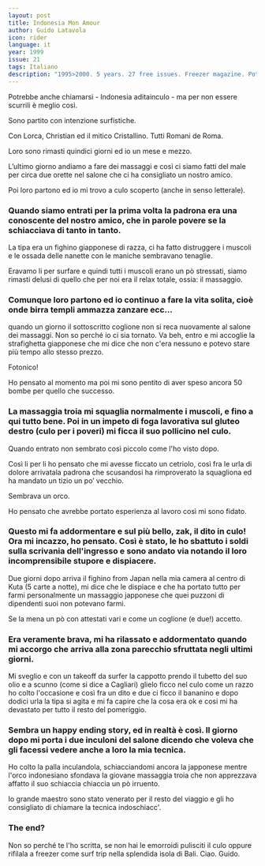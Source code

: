 ```yaml
---
layout: post
title: Indonesia Mon Amour
author: Guido Latavola
icon: rider
language: it
year: 1999
issue: 21
tags: Italiano
description: "1995>2000. 5 years. 27 free issues. Freezer magazine. Potrebbe anche chiamarsi - Indonesia aditainculo - ma per non essere scurrili è meglio così.  "
---
```


Potrebbe anche chiamarsi - Indonesia aditainculo - ma per non essere scurrili è meglio così.

Sono partito con intenzione surfistiche.

Con Lorca, Christian ed il mitico Cristallino. Tutti Romani de Roma.

Loro sono rimasti quindici giorni ed io un mese e mezzo.

L’ultimo giorno andiamo a fare dei massaggi e così ci siamo fatti del male per circa due orette nel salone che ci ha consigliato un nostro amico.

Poi loro partono ed io mi trovo a culo scoperto (anche in senso letterale).

### Quando siamo entrati per la prima volta la padrona era una conoscente del nostro amico, che in parole povere se la schiacciava di tanto in tanto.  

La tipa era un fighino giapponese di razza, ci ha fatto distruggere i muscoli e le ossada delle nanette con le maniche sembravano tenaglie.

Eravamo li per surfare e quindi tutti i muscoli erano un pò stressati, siamo rimasti delusi di quello che per noi era il relax totale, ossia: il massaggio.

### Comunque loro partono ed io continuo a fare la vita solita, cioè onde birra templi ammazza zanzare ecc...
quando un giorno il sottoscritto coglione non si reca nuovamente al salone dei massaggi.
Non so perché io ci sia tornato.
Va beh, entro e mi accoglie la strafighetta giapponese che mi dice che non c'era nessuno e potevo stare più tempo allo stesso prezzo.

Fotonico!

Ho pensato al momento ma poi mi sono pentito di aver speso ancora 50 bombe per quello che successo.

### La massaggia troia mi squaglia normalmente i muscoli, e fino a qui tutto bene. Poi in un impeto di foga lavorativa sul gluteo destro (culo per i poveri) mi ficca il suo pollicino nel culo.

Quando entrato non sembrato così piccolo come l'ho visto dopo.

Così li per li ho pensato che mi avesse ficcato un cetriolo, così fra le urla di dolore arrivatala padrona che scusandosi ha rimproverato la squagliona ed ha mandato un tizio un po’ vecchio.

Sembrava un orco.

Ho pensato che avrebbe portato esperienza al lavoro così mi sono fidato.

### Questo mi fa addormentare e sul più bello, zak, il dito in culo! Ora mi incazzo, ho pensato. Così è stato, le ho sbattuto i soldi sulla scrivania dell'ingresso e sono andato via notando il loro incomprensibile stupore e dispiacere.

Due giorni dopo arriva il fighino from Japan nella mia camera al centro di Kuta (5 carte a notte), mi dice che le dispiace e che ha portato tutto per farmi personalmente un massaggio japponese che quei puzzoni di dipendenti suoi non potevano farmi.

Se la mena un pò con attestati vari e come un coglione (e due!) accetto.

### Era veramente brava, mi ha rilassato e addormentato quando mi accorgo che arriva alla zona parecchio sfruttata negli ultimi giorni.

Mi sveglio e con un takeoff da surfer la cappotto prendo il tubetto del suo olio e a scunno (come si dice a Cagliari) glielo ficco nel culo come un razzo ho colto l'occasione e così fra un dito e due ci ficco il bananino e dopo dodici urla la tipa si agita e mi fa capire che la cosa era ok e cosi mi ha devastato per tutto il resto del pomeriggio.

### Sembra un happy ending story, ed in realtà è così. Il giorno dopo mi porta i due inculoni del salone dicendo che voleva che gli facessi vedere anche a loro la mia tecnica.

Ho colto la palla inculandola, schiacciandomi ancora la japponese mentre l'orco indonesiano sfondava la giovane massaggia troia che non apprezzava affatto il suo schiaccia chiaccia un pò irruento.

Io grande maestro sono stato venerato per il resto del viaggio e gli ho consigliato di chiamare la tecnica indoschiacc'.

### The end?

Non so perché te l'ho scritta, se non hai le emorroidi pulisciti il culo oppure rifilala a freezer come surf trip nella splendida isola di Bali.
Ciao.
Guido.
